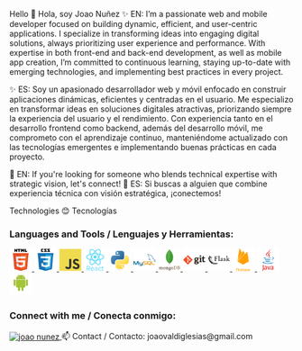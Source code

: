 Hello 👋 Hola, soy Joao Nuñez
✨ EN: I’m a passionate web and mobile developer focused on building dynamic, efficient, and user-centric applications. I specialize in transforming ideas into engaging digital solutions, always prioritizing user experience and performance. With expertise in both front-end and back-end development, as well as mobile app creation, I’m committed to continuous learning, staying up-to-date with emerging technologies, and implementing best practices in every project.

✨ ES: Soy un apasionado desarrollador web y móvil enfocado en construir aplicaciones dinámicas, eficientes y centradas en el usuario. Me especializo en transformar ideas en soluciones digitales atractivas, priorizando siempre la experiencia del usuario y el rendimiento. Con experiencia tanto en el desarrollo frontend como backend, además del desarrollo móvil, me comprometo con el aprendizaje continuo, manteniéndome actualizado con las tecnologías emergentes e implementando buenas prácticas en cada proyecto.

🚀 EN: If you're looking for someone who blends technical expertise with strategic vision, let's connect!
🚀 ES: Si buscas a alguien que combine experiencia técnica con visión estratégica, ¡conectemos!

Technologies 😊 Tecnologías
<h3 align="left">Languages and Tools / Lenguajes y Herramientas:</h3> <a href="https://www.w3.org/html/" target="_blank" rel="noreferrer"> <img src="https://raw.githubusercontent.com/devicons/devicon/master/icons/html5/html5-original-wordmark.svg" alt="html5" width="40" height="40" /> </a> <a href="https://www.w3schools.com/css/" target="_blank" rel="noreferrer"> <img src="https://raw.githubusercontent.com/devicons/devicon/master/icons/css3/css3-original-wordmark.svg" alt="css3" width="40" height="40" /> </a> <a href="https://developer.mozilla.org/en-US/docs/Web/JavaScript" target="_blank" rel="noreferrer"> <img src="https://raw.githubusercontent.com/devicons/devicon/master/icons/javascript/javascript-original.svg" alt="javascript" width="40" height="40" /> </a> <a href="https://reactjs.org/" target="_blank" rel="noreferrer"> <img src="https://raw.githubusercontent.com/devicons/devicon/master/icons/react/react-original-wordmark.svg" alt="react" width="40" height="40" /> </a> <a href="https://www.python.org" target="_blank" rel="noreferrer"> <img src="https://raw.githubusercontent.com/devicons/devicon/master/icons/python/python-original.svg" alt="python" width="40" height="40" /> </a> <a href="https://www.mysql.com/" target="_blank" rel="noreferrer"> <img src="https://raw.githubusercontent.com/devicons/devicon/master/icons/mysql/mysql-original-wordmark.svg" alt="mysql" width="40" height="40" /> </a> <a href="https://www.mongodb.com/" target="_blank" rel="noreferrer"> <img src="https://raw.githubusercontent.com/devicons/devicon/master/icons/mongodb/mongodb-original-wordmark.svg" alt="mongodb" width="40" height="40" /> </a> <a href="https://git-scm.com/" target="_blank" rel="noreferrer"> <img src="https://raw.githubusercontent.com/devicons/devicon/master/icons/git/git-original-wordmark.svg" alt="git" width="40" height="40" /> </a> <a href="https://flask.palletsprojects.com/" target="_blank" rel="noreferrer"> <img src="https://raw.githubusercontent.com/devicons/devicon/master/icons/flask/flask-original-wordmark.svg" alt="flask" width="40" height="40" /> </a> <a href="https://firebase.google.com/" target="_blank" rel="noreferrer"> <img src="https://raw.githubusercontent.com/devicons/devicon/master/icons/firebase/firebase-plain-wordmark.svg" alt="firebase" width="40" height="40" /> </a> <a href="https://www.oracle.com/java/" target="_blank" rel="noreferrer"> <img src="https://raw.githubusercontent.com/devicons/devicon/master/icons/java/java-original-wordmark.svg" alt="java" width="40" height="40" /> </a> <a href="https://developer.android.com/" target="_blank" rel="noreferrer"> <img src="https://raw.githubusercontent.com/devicons/devicon/master/icons/android/android-original-wordmark.svg" alt="android" width="40" height="40" /> </a>
<h3 align="left">Connect with me / Conecta conmigo:</h3> <p align="left"> <a href="https://www.linkedin.com/in/joao-nunez-b43026291/" target="blank"> <img align="center" src="https://raw.githubusercontent.com/rahuldkjain/github-profile-readme-generator/master/src/images/icons/Social/linked-in-alt.svg" alt="joao nunez" height="30" width="40" /> </a> 
📫 Contact / Contacto: joaovaldiglesias@gmail.com

